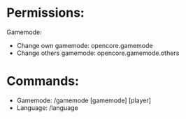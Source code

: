 # Permissions:
Gamemode:
- Change own gamemode: opencore.gamemode
- Change others gamemode: opencore.gamemode.others

# Commands:
- Gamemode: /gamemode [gamemode] [player]
- Language: /language
